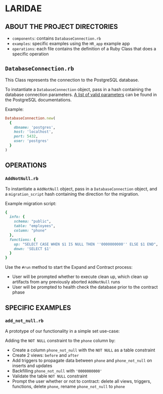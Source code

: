 # LARIDAE

## ABOUT THE PROJECT DIRECTORIES
- `components`: contains `DatabaseConnection.rb`
- `examples`: specific examples using the `HR_app` example app
- `operations`: each file contains the definition of a Ruby Class that does a specific operation

## `DatabaseConnection.rb`
This Class represents the connection to the PostgreSQL database. 

To instantiate a `DatabaseConnection` object, pass in a hash containing the database connection parameters. [A list of valid parameters](https://www.postgresql.org/docs/current/libpq-connect.html#LIBPQ-PARAMKEYWORDS) can be found in the PostgreSQL documentations. 

Example: 
```ruby
DatabaseConnection.new(
  {
    dbname: 'postgres',
    host: 'localhost',
    port: 5432,
    user: 'postgres'
  }
)
```

## OPERATIONS

### `AddNotNull.rb`
To instantiate a `AddNotNull` object, pass in a `DatabaseConnection` object, and a `migration_script` hash containing the direction for the migration. 

Example migration script: 
```ruby 
{
  info: {
    schema: "public",
    table: "employees",
    column: "phone"
  },
  functions: {
    up: "SELECT CASE WHEN $1 IS NULL THEN ''0000000000'' ELSE $1 END",
    down: 'SELECT $1'
  }
}
```

Use the `#run` method to start the Expand and Contract process: 
- User will be prompted whether to execute clean up, which clean up artifacts from any previously aborted `AddNotNull` runs
- User will be prompted to health check the database prior to the contract phase

## SPECIFIC EXAMPLES

### `add_not_null.rb`

A prototype of our functionality in a simple set use-case:

Adding the `NOT NULL` constraint to the `phone` column by:

- Create a column `phone_not_null` with the `NOT NULL` as a table constraint
- Create 2 views: `before` and `after`
- Add triggers to propagate data between `phone` and `phone_not_null` on inserts and updates
- Backfilling `phone_not_null` with `'0000000000'`
- Validate the table `NOT NULL` constraint
- Prompt the user whether or not to contract: delete all views, triggers, functions, delete `phone`, rename `phone_not_null` to `phone`

